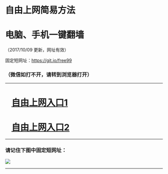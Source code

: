 ﻿# 自由上网简易方法

# 电脑、手机一键翻墙

（2017/10/09 更新，网址有效）

固定短网址：https://git.io/free99

### （微信如打不开，请转到浏览器打开）


***





# &nbsp;&nbsp; <a href="http://ft101216954.fwq-tz-1001.info/fwqtz01.html?t=10090019242 " target="_blank">自由上网入口1</a>
# &nbsp;&nbsp; <a href="http://ft231528345.fwq-tz-1002.info/fwqtz02.html?t=100900113118 " target="_blank">自由上网入口2</a>
***

### 请记住下图中固定短网址：

<img src="https://s3-us-west-2.amazonaws.com/fwq-1001/yjfq-20170905okok.png" /> 


***

